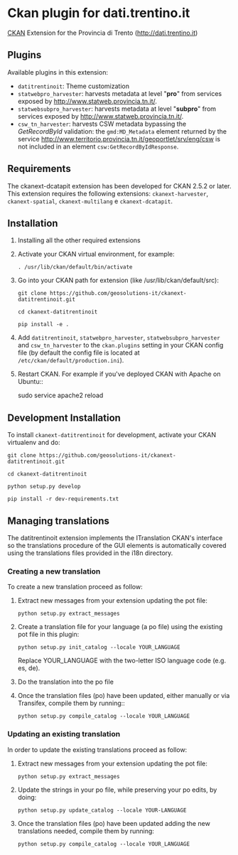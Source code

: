 # Ckan plugin for dati.trentino.it

[CKAN] Extension for the Provincia di Trento (http://dati.trentino.it)

[Ckan]: http://ckan.org

## Plugins

Available plugins in this extension:

- ``datitrentinoit``: Theme customization
- ``statwebpro_harvester``: harvests metadata at level "**pro**" from services exposed by http://www.statweb.provincia.tn.it/.
- ``statwebsubpro_harvester``: harvests metadata at level "**subpro**" from services exposed by http://www.statweb.provincia.tn.it/.
- ``csw_tn_harvester``: harvests CSW metadata bypassing the *GetRecordById* validation: the ``gmd:MD_Metadata`` element returned by the service http://www.territorio.provincia.tn.it/geoportlet/srv/eng/csw is not included in an element ``csw:GetRecordByIdResponse``.

## Requirements

The ckanext-dcatapit extension has been developed for CKAN 2.5.2 or later.
This extension requires the following extensions: ``ckanext-harvester``, ``ckanext-spatial``, ``ckanext-multilang`` e ``ckanext-dcatapit``.

## Installation

1. Installing all the other required extensions

2. Activate your CKAN virtual environment, for example:

     `. /usr/lib/ckan/default/bin/activate`
     
3. Go into your CKAN path for extension (like /usr/lib/ckan/default/src):

    `git clone https://github.com/geosolutions-it/ckanext-datitrentinoit.git`
    
    `cd ckanext-datitrentinoit`
    
    `pip install -e .`

4. Add ``datitrentinoit``, ``statwebpro_harvester``, ``statwebsubpro_harvester`` and ``csw_tn_harvester`` to the ``ckan.plugins`` setting in your CKAN config file (by default the config file is located at ``/etc/ckan/default/production.ini``).

5. Restart CKAN. For example if you've deployed CKAN with Apache on Ubuntu::

     sudo service apache2 reload

## Development Installation

To install `ckanext-datitrentinoit` for development, activate your CKAN virtualenv and do:

    git clone https://github.com/geosolutions-it/ckanext-datitrentinoit.git
    
    cd ckanext-datitrentinoit
    
    python setup.py develop

    pip install -r dev-requirements.txt

## Managing translations

The datitrentinoit extension implements the ITranslation CKAN's interface so the translations procedure of the GUI elements is automatically covered using the translations files provided in the i18n directory. 

### Creating a new translation

To create a new translation proceed as follow:

1. Extract new messages from your extension updating the pot file:

     `python setup.py extract_messages`
     
2.  Create a translation file for your language (a po file) using the existing pot file in this plugin:

     `python setup.py init_catalog --locale YOUR_LANGUAGE`

     Replace YOUR_LANGUAGE with the two-letter ISO language code (e.g. es, de).
     
3. Do the translation into the po file

4. Once the translation files (po) have been updated, either manually or via Transifex, compile them by running::

     `python setup.py compile_catalog --locale YOUR_LANGUAGE`
     
### Updating an existing translation

In order to update the existing translations proceed as follow:

1. Extract new messages from your extension updating the pot file:

     `python setup.py extract_messages`
     
2. Update the strings in your po file, while preserving your po edits, by doing:

     `python setup.py update_catalog --locale YOUR-LANGUAGE`

3. Once the translation files (po) have been updated adding the new translations needed, compile them by running:

     `python setup.py compile_catalog --locale YOUR_LANGUAGE`
